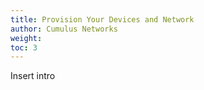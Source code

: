```yaml
---
title: Provision Your Devices and Network
author: Cumulus Networks
weight: 
toc: 3
---
```

Insert intro